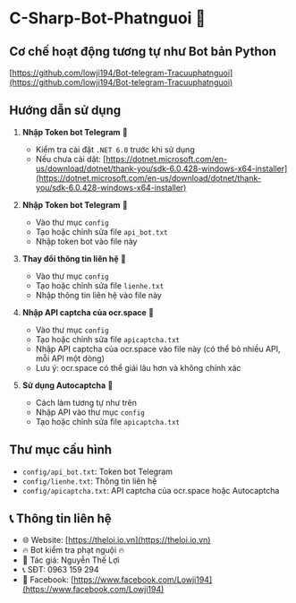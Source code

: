 # C-Sharp-Bot-Phatnguoi 🤖

## Cơ chế hoạt động tương tự như Bot bản Python
  [https://github.com/lowji194/Bot-telegram-Tracuuphatnguoi](https://github.com/lowji194/Bot-telegram-Tracuuphatnguoi)

## Hướng dẫn sử dụng

1. **Nhập Token bot Telegram** 📝
   - Kiểm tra cài đặt `.NET 6.0` trước khi sử dụng
   - Nếu chưa cài dặt: [https://dotnet.microsoft.com/en-us/download/dotnet/thank-you/sdk-6.0.428-windows-x64-installer](https://dotnet.microsoft.com/en-us/download/dotnet/thank-you/sdk-6.0.428-windows-x64-installer)

2. **Nhập Token bot Telegram** 📝
   - Vào thư mục `config`
   - Tạo hoặc chỉnh sửa file `api_bot.txt`
   - Nhập token bot vào file này

3. **Thay đổi thông tin liên hệ** 📇
   - Vào thư mục `config`
   - Tạo hoặc chỉnh sửa file `lienhe.txt`
   - Nhập thông tin liên hệ vào file này

4. **Nhập API captcha của ocr.space** 🔑
   - Vào thư mục `config`
   - Tạo hoặc chỉnh sửa file `apicaptcha.txt`
   - Nhập API captcha của ocr.space vào file này (có thể bỏ nhiều API, mỗi API một dòng)
   - Lưu ý: ocr.space có thể giải lâu hơn và không chính xác

5. **Sử dụng Autocaptcha** 🤖
   - Cách làm tương tự như trên
   - Nhập API vào thư mục `config`
   - Tạo hoặc chỉnh sửa file `apicaptcha.txt`

## Thư mục cấu hình
- `config/api_bot.txt`: Token bot Telegram
- `config/lienhe.txt`: Thông tin liên hệ
- `config/apicaptcha.txt`: API captcha của ocr.space hoặc Autocaptcha

## 📞 Thông tin liên hệ

- 🌐 Website: [https://theloi.io.vn](https://theloi.io.vn)
- 🔥 Bot kiểm tra phạt nguội 🔥
- 👤 Tác giả: Nguyễn Thế Lợi
- 📞 SĐT: 0963 159 294
- 👮 Facebook: [https://www.facebook.com/Lowji194](https://www.facebook.com/Lowji194)
